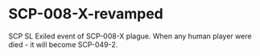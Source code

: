 # SCP-008-X-revamped
SCP SL Exiled event of SCP-008-X plague.
When any human player were died - it will become SCP-049-2.

